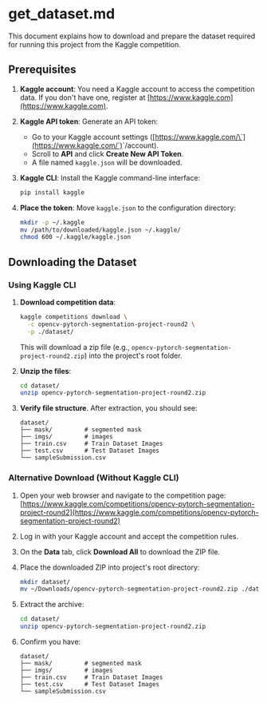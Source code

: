 # get\_dataset.md

This document explains how to download and prepare the dataset required for running this project from the Kaggle competition.

## Prerequisites

1. **Kaggle account**: You need a Kaggle account to access the competition data. If you don't have one, register at [https://www.kaggle.com](https://www.kaggle.com).
2. **Kaggle API token**: Generate an API token:

   * Go to your Kaggle account settings ([https://www.kaggle.com/\`](https://www.kaggle.com/`)<your-username>\`/account).
   * Scroll to **API** and click **Create New API Token**.
   * A file named `kaggle.json` will be downloaded.
3. **Kaggle CLI**: Install the Kaggle command-line interface:

   ```bash
   pip install kaggle
   ```
4. **Place the token**: Move `kaggle.json` to the configuration directory:

   ```bash
   mkdir -p ~/.kaggle
   mv /path/to/downloaded/kaggle.json ~/.kaggle/
   chmod 600 ~/.kaggle/kaggle.json
   ```

## Downloading the Dataset

### Using Kaggle CLI

1. **Download competition data**:

   ```bash
   kaggle competitions download \
     -c opencv-pytorch-segmentation-project-round2 \
     -p ./dataset/
   ```

   This will download a zip file (e.g., `opencv-pytorch-segmentation-project-round2.zip`) into the project's root folder.
2. **Unzip the files**:

   ```bash
   cd dataset/
   unzip opencv-pytorch-segmentation-project-round2.zip
   ```
3. **Verify file structure**. After extraction, you should see:

   ```text
   dataset/
   ├── mask/         # segmented mask
   ├── imgs/         # images
   ├── train.csv     # Train Dataset Images
   ├── test.csv      # Test Dataset Images
   └── sampleSubmission.csv 
   
   ```

### Alternative Download (Without Kaggle CLI)

1. Open your web browser and navigate to the competition page:
   [https://www.kaggle.com/competitions/opencv-pytorch-segmentation-project-round2](https://www.kaggle.com/competitions/opencv-pytorch-segmentation-project-round2)
2. Log in with your Kaggle account and accept the competition rules.
3. On the **Data** tab, click **Download All** to download the ZIP file.
4. Place the downloaded ZIP into project's root directory:

   ```bash
   mkdir dataset/
   mv ~/Downloads/opencv-pytorch-segmentation-project-round2.zip ./dataset/
   ```
5. Extract the archive:

   ```bash
   cd dataset/
   unzip opencv-pytorch-segmentation-project-round2.zip
   ```
6. Confirm you have:

   ```text
   dataset/
   ├── mask/         # segmented mask
   ├── imgs/         # images
   ├── train.csv     # Train Dataset Images
   ├── test.csv      # Test Dataset Images
   └── sampleSubmission.csv 
   
   ```
